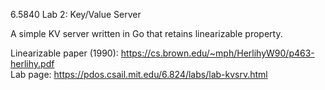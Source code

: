 6.5840 Lab 2: Key/Value Server

A simple KV server written in Go that retains
linearizable property.

Linearizable paper (1990):
https://cs.brown.edu/~mph/HerlihyW90/p463-herlihy.pdf  
Lab page:
https://pdos.csail.mit.edu/6.824/labs/lab-kvsrv.html
